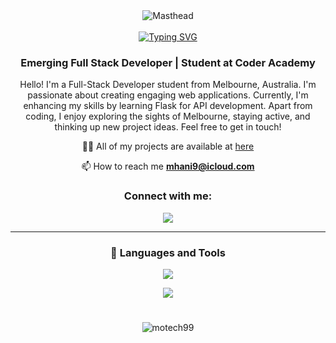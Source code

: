 <div align="center">
  <div style="display: inline-block;">
<img src="https://media.licdn.com/dms/image/D5612AQHmfXu03WIBhA/article-cover_image-shrink_720_1280/0/1689012633580?e=2147483647&v=beta&t=tLTJ7NRLZEh7NzJTurK5kVFyZuhqvEo_QRXMfZEilPs" alt="Masthead" />
  
<div align="center">
  <br>
  <a href="https://git.io/typing-svg" style="display: block; text-align: center;">
    <img src="https://readme-typing-svg.demolab.com?font=Oswald&size=40&pause=1000&color=9470f3&center=true&vCenter=true&width=435&lines=Hi+There+%F0%9F%91%8B+;I'm+Mohammed!" alt="Typing SVG" />
  </a>
</div>
  </div>
  
  <h3>Emerging Full Stack Developer | Student at Coder Academy </h3>
    
   <p>Hello! I'm a Full-Stack Developer student from Melbourne, Australia. I'm passionate about creating engaging web applications. Currently, I'm enhancing my skills by learning Flask for API development. Apart from coding, I enjoy exploring the sights of Melbourne, staying active, and thinking up new project ideas. Feel free to get in touch!</p>
    

    
<div align="center">
  

👨‍💻 All of my projects are available at [here](https://mohammedhani.com)

📫 How to reach me **mhani9@icloud.com**

### Connect with me:

<p align="center">
  <a href="https://www.linkedin.com/in/mohammed-hani-410709239/">
    <img src="https://skillicons.dev/icons?i=linkedin" />
  </a>
</p>

---

### 🧰 Languages and Tools

<p align="center">
  <a href="https://skillicons.dev">
    <img src="https://skillicons.dev/icons?i=html,css,scss,javascript,nodejs,express,mongodb,python,flask,django,postgresql,react,tailwindcss,docker,git"/>
  </a>
</p>
<p align="center">
  <a href="https://skillicons.dev">
    <img src="https://skillicons.dev/icons?i=vite,heroku" />
  </a>
</p>

#


<p><img src="https://github-readme-streak-stats.herokuapp.com/?user=motech99&theme=material-palenight&hide_border=true" alt="motech99" /></p>
</div>
